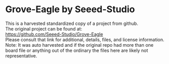 
# Grove-Eagle by Seeed-Studio  
This is a harvested standardized copy of a project from github.  
The original project can be found at:  
https://github.com/Seeed-Studio/Grove-Eagle  
Please consult that link for additional, details, files, and license information.  
Note: It was auto harvested and if the original repo had more than one board file or anything out of the ordinary the files here are likely not representative.  
    